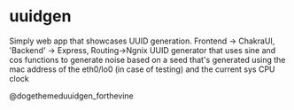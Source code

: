 # uuidgen

Simply web app that showcases UUID generation. Frontend -> ChakraUI, 'Backend' -> Express, Routing->Ngnix
UUID generator that uses sine and cos functions to generate noise based on a seed that's generated using the mac address of the eth0/lo0 (in case of testing) and the current sys CPU clock



@dogethemeduuidgen_forthevine
